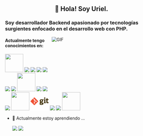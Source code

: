 <h2 align="center">👋 Hola! Soy Uriel.</h2>
<p align="center">
</p>

<h3>Soy desarrollador Backend apasionado por tecnologías surgientes enfocado en el desarrollo web con PHP.</h3>
<img align="right" alt="GIF" src="https://media.giphy.com/media/vzO0Vc8b2VBLi/giphy.gif" width="350" height="180" />

<h4>Actualmente tengo conocimientos en: </h4>

<img height="60" width="60" src="https://cdn.worldvectorlogo.com/logos/php-1.svg">
<img height="60" src="https://cdn.worldvectorlogo.com/logos/laravel-2.svg">
<img height="60" src="https://i0.wp.com/courseclub.net/wp-content/uploads/2018/10/65432123.png?resize=400%2C400&ssl=1">
<img height="60" src="https://laravel-livewire.com/img/twitter.png">
<img height="60" src="https://cdn.worldvectorlogo.com/logos/composer.svg">
<img height="60" src="https://cdn.worldvectorlogo.com/logos/logo-javascript.svg">
<img height="60" src="https://cdn.worldvectorlogo.com/logos/react-2.svg">
<img height="60" width="60" src="https://cdn.worldvectorlogo.com/logos/jquery-2.svg">
<img height="60" src="https://cdn.worldvectorlogo.com/logos/html5.svg">
<img height="60" src="https://cdn.worldvectorlogo.com/logos/css-5.svg">
<img height="60"  src="https://cdn.worldvectorlogo.com/logos/bootstrap-4.svg">
<img height="60" width="60" src="https://cdn.worldvectorlogo.com/logos/npm.svg">
<img height="60" src="https://raw.githubusercontent.com/github/explore/80688e429a7d4ef2fca1e82350fe8e3517d3494d/topics/git/git.png">
<img height="60" src="https://cdn.worldvectorlogo.com/logos/mysql-6.svg">
<img height="60" src="https://cdn.worldvectorlogo.com/logos/postgresql.svg">
<img height="60" width="60" src="https://cdn.worldvectorlogo.com/logos/logo-ubuntu-no-r-black-orange-hex.svg">

- 🌱 Actualmente estoy aprendiendo ...
  <br><br>
  <img height="60" src="https://cdn.worldvectorlogo.com/logos/vue-js-1.svg">
  <img height="60" src="https://cdn.worldvectorlogo.com/logos/c--4.svg">

<!--
**UriReyes/urireyes** is a ✨ _special_ ✨ repository because its `README.md` (this file) appears on your GitHub profile.

Here are some ideas to get you started:

- 🔭 I’m currently working on ...
- 🌱 I’m currently learning ...
- 👯 I’m looking to collaborate on ...
- 🤔 I’m looking for help with ...
- 💬 Ask me about ...
- 📫 How to reach me: ...
- 😄 Pronouns: ...
- ⚡ Fun fact: ...
-->
